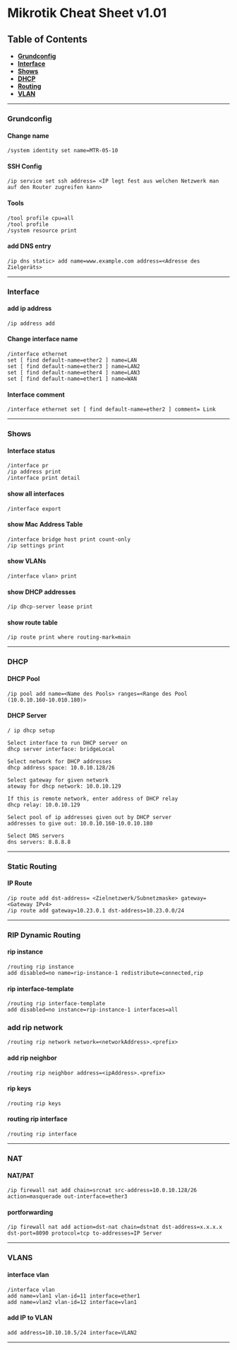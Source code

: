 # Mikrotik Cheat Sheet v1.01
## Table of Contents
- **[Grundconfig](#grundconfig)** 
- **[Interface](#interface)**
- **[Shows](#shows)**
- **[DHCP](#dhcp)**
- **[Routing](#static-routing)**
- **[VLAN](#vlans)**
---
### Grundconfig
#### Change name
```mikrotik
/system identity set name=MTR-05-10
```
#### SSH Config
```mikrotik
/ip service set ssh address= <IP legt fest aus welchen Netzwerk man auf den Router zugreifen kann>
```
#### Tools
```mikrotik
/tool profile cpu=all
/tool profile
/system resource print
```
#### add DNS entry
```mikrotik
/ip dns static> add name=www.example.com address=<Adresse des Zielgeräts>
```
---
### Interface
#### add ip address
```mikrotik
/ip address add
```
#### Change interface name
```mikrotik
/interface ethernet
set [ find default-name=ether2 ] name=LAN
set [ find default-name=ether3 ] name=LAN2
set [ find default-name=ether4 ] name=LAN3
set [ find default-name=ether1 ] name=WAN
```
#### Interface comment
```mikrotik
/interface ethernet set [ find default-name=ether2 ] comment= Link
```
---
### Shows
#### Interface status
```mikrotik
/interface pr
/ip address print
/interface print detail
```
#### show all interfaces
```mikrotik
/interface export
```
#### show Mac Address Table
```mikrotik
/interface bridge host print count-only
/ip settings print
```
#### show VLANs
```mikrotik
/interface vlan> print 
```
#### show DHCP addresses
```mikrotik
/ip dhcp-server lease print
```
#### show route table
```mikrotik
/ip route print where routing-mark=main
```
---
### DHCP
#### DHCP Pool
```mikrotik
/ip pool add name=<Name des Pools> ranges=<Range des Pool (10.0.10.160-10.010.180)>
```
#### DHCP Server
```mikrotik
/ ip dhcp setup
		
Select interface to run DHCP server on 
dhcp server interface: bridgeLocal
		
Select network for DHCP addresses 
dhcp address space: 10.0.10.128/26
		
Select gateway for given network 
ateway for dhcp network: 10.0.10.129
		
If this is remote network, enter address of DHCP relay 
dhcp relay: 10.0.10.129
		
Select pool of ip addresses given out by DHCP server 
addresses to give out: 10.0.10.160-10.0.10.180
		
Select DNS servers 
dns servers: 8.8.8.8
```
---
### Static Routing
#### IP Route
```mikrotik
/ip route add dst-address= <Zielnetzwerk/Subnetzmaske> gateway= <Gateway IPv4>
/ip route add gateway=10.23.0.1 dst-address=10.23.0.0/24 
```
---
### RIP Dynamic Routing
#### rip instance
```mikrotik
/routing rip instance
add disabled=no name=rip-instance-1 redistribute=connected,rip
```
#### rip interface-template
```mikrotik
/routing rip interface-template
add disabled=no instance=rip-instance-1 interfaces=all
```
### add rip network
```mikrotik
/routing rip network network=<networkAddress>.<prefix>
```
#### add rip neighbor
```mikrotik
/routing rip neighbor address=<ipAddress>.<prefix>
```
#### rip keys
```mikrotik
/routing rip keys
```
#### routing rip interface
```mikrotik
/routing rip interface
```
---
### NAT
#### NAT/PAT
```mikrotik
/ip firewall nat add chain=srcnat src-address=10.0.10.128/26 action=masquerade out-interface=ether3
```
#### portforwarding
```mikrotik
/ip firewall nat add action=dst-nat chain=dstnat dst-address=x.x.x.x dst-port=8090 protocol=tcp to-addresses=IP Server
```
---
### VLANS
#### interface vlan
```mikrotik
/interface vlan 
add name=vlan1 vlan-id=11 interface=ether1 
add name=vlan2 vlan-id=12 interface=vlan1 
```
#### add IP to VLAN
```mikrotik
add address=10.10.10.5/24 interface=VLAN2
```
---



